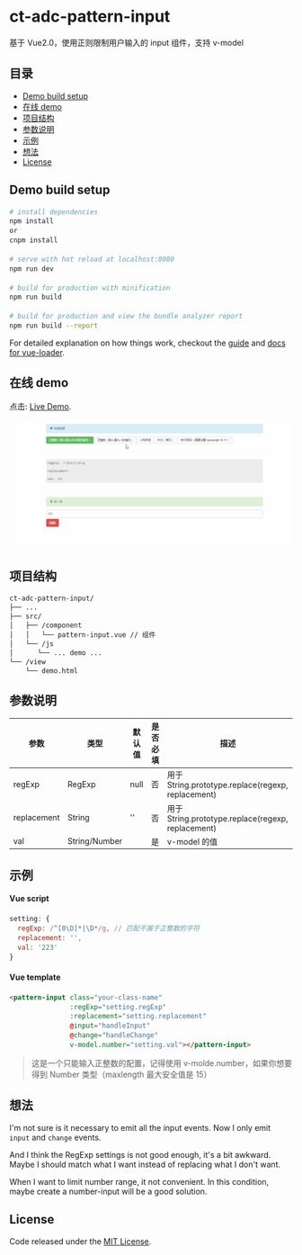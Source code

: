 # ct-adc-pattern-input

基于 Vue2.0，使用正则限制用户输入的 input 组件，支持 v-model

## 目录

- [Demo build setup](#demo-build-setup)
- [在线 demo](#在线-demo)
- [项目结构](#项目结构)
- [参数说明](#参数说明)
- [示例](#示例)
- [想法](#想法)
- [License](#license)

## Demo build setup

``` bash
# install dependencies
npm install
or
cnpm install

# serve with hot reload at localhost:8080
npm run dev

# build for production with minification
npm run build

# build for production and view the bundle analyzer report
npm run build --report
```

For detailed explanation on how things work, checkout the [guide](http://vuejs-templates.github.io/webpack/) and [docs for vue-loader](http://vuejs.github.io/vue-loader).

## 在线 demo

点击: [Live Demo](http://htmlpreview.github.io/?https://github.com/ct-adc/ct-adc-pattern-input/blob/master/view/demo.html).

![demo.gif](./src/img/demo.gif)

## 项目结构

```
ct-adc-pattern-input/
├── ...
├── src/
│   ├── /component
│   │   └── pattern-input.vue // 组件
│   └── /js
│      └── ... demo ...
└── /view
    └── demo.html
```

## 参数说明

参数|类型|默认值|是否必填|描述
--- | --- | --- | --- | --- |
regExp | RegExp | null | 否 | 用于 String.prototype.replace(regexp, replacement)
replacement | String | '' | 否 | 用于 String.prototype.replace(regexp, replacement)
val | String/Number | | 是 | v-model 的值


## 示例

#### Vue script

```javascript
setting: {
  regExp: /^[0\D]*|\D*/g, // 匹配不属于正整数的字符
  replacement: '',
  val: '223'
}
```

#### Vue template

```html
<pattern-input class="your-class-name"
               :regExp="setting.regExp"
               :replacement="setting.replacement"
               @input="handleInput"
               @change="handleChange"
               v-model.number="setting.val"></pattern-input>
```

> 这是一个只能输入正整数的配置，记得使用 v-molde.number，如果你想要得到 Number 类型（maxlength 最大安全值是 15）

## 想法

I'm not sure is it necessary to emit all the input events. Now I only emit `input` and `change` events.

And I think the RegExp settings is not good enough, it's a bit awkward. Maybe I should match what I want instead of replacing what I don't want.

When I want to limit number range, it not convenient. In this condition, maybe create a number-input will be a good solution.


## License

Code released under the [MIT License](https://github.com/ct-adc/ct-adc-pattern-input/blob/master/LICENSE).
